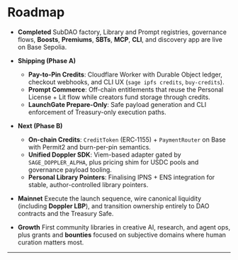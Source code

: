 # Roadmap

*   **Completed**
    SubDAO factory, Library and Prompt registries, governance flows, **Boosts**, **Premiums**, **SBTs**, **MCP**, **CLI**, and discovery app are live on Base Sepolia.

*   **Shipping (Phase A)**
    - **Pay-to-Pin Credits**: Cloudflare Worker with Durable Object ledger, checkout webhooks, and CLI UX (`sage ipfs credits`, `buy-credits`).
    - **Prompt Commerce**: Off-chain entitlements that reuse the Personal License + Lit flow while creators fund storage through credits.
    - **LaunchGate Prepare-Only**: Safe payload generation and CLI enforcement of Treasury-only execution paths.

*   **Next (Phase B)**
    - **On-chain Credits**: `CreditToken` (ERC‑1155) + `PaymentRouter` on Base with Permit2 and burn-per-pin semantics.
    - **Unified Doppler SDK**: Viem-based adapter gated by `SAGE_DOPPLER_ALPHA`, plus pricing shim for USDC pools and governance payload tooling.
    - **Personal Library Pointers**: Finalising IPNS + ENS integration for stable, author-controlled library pointers.

*   **Mainnet**
    Execute the launch sequence, wire canonical liquidity (including **Doppler LBP**), and transition ownership entirely to DAO contracts and the Treasury Safe.

*   **Growth**
    First community libraries in creative AI, research, and agent ops, plus grants and **bounties** focused on subjective domains where human curation matters most.

---
